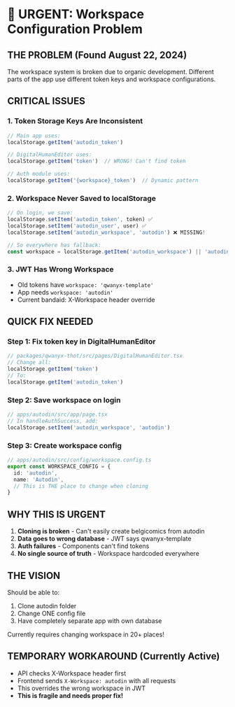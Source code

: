 # 🚨 URGENT: Workspace Configuration Problem

## THE PROBLEM (Found August 22, 2024)

The workspace system is broken due to organic development. Different parts of the app use different token keys and workspace configurations.

## CRITICAL ISSUES

### 1. Token Storage Keys Are Inconsistent
```javascript
// Main app uses:
localStorage.getItem('autodin_token')

// DigitalHumanEditor uses:
localStorage.getItem('token')  // WRONG! Can't find token

// Auth module uses:
localStorage.getItem('{workspace}_token')  // Dynamic pattern
```

### 2. Workspace Never Saved to localStorage
```javascript
// On login, we save:
localStorage.setItem('autodin_token', token) ✅
localStorage.setItem('autodin_user', user) ✅
localStorage.setItem('autodin_workspace', 'autodin') ❌ MISSING!

// So everywhere has fallback:
const workspace = localStorage.getItem('autodin_workspace') || 'autodin'
```

### 3. JWT Has Wrong Workspace
- Old tokens have `workspace: 'qwanyx-template'`
- App needs `workspace: 'autodin'`
- Current bandaid: X-Workspace header override

## QUICK FIX NEEDED

### Step 1: Fix token key in DigitalHumanEditor
```typescript
// packages/qwanyx-thot/src/pages/DigitalHumanEditor.tsx
// Change all:
localStorage.getItem('token')
// To:
localStorage.getItem('autodin_token')
```

### Step 2: Save workspace on login
```typescript
// apps/autodin/src/app/page.tsx
// In handleAuthSuccess, add:
localStorage.setItem('autodin_workspace', 'autodin')
```

### Step 3: Create workspace config
```typescript
// apps/autodin/src/config/workspace.config.ts
export const WORKSPACE_CONFIG = {
  id: 'autodin',
  name: 'Autodin',
  // This is THE place to change when cloning
}
```

## WHY THIS IS URGENT

1. **Cloning is broken** - Can't easily create belgicomics from autodin
2. **Data goes to wrong database** - JWT says qwanyx-template
3. **Auth failures** - Components can't find tokens
4. **No single source of truth** - Workspace hardcoded everywhere

## THE VISION

Should be able to:
1. Clone autodin folder
2. Change ONE config file
3. Have completely separate app with own database

Currently requires changing workspace in 20+ places!

## TEMPORARY WORKAROUND (Currently Active)

- API checks X-Workspace header first
- Frontend sends `X-Workspace: autodin` with all requests
- This overrides the wrong workspace in JWT
- **This is fragile and needs proper fix!**